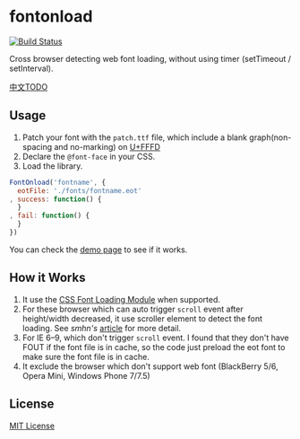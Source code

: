 # fontonload

[![Build Status](https://magnum.travis-ci.com/houkanshan/fontonload.svg?token=jqtussTxt3duXbPxyhA7&branch=master)](https://magnum.travis-ci.com/houkanshan/fontonload)

Cross browser detecting web font loading, without using timer (setTimeout / setInterval).


[中文TODO](http://houkanshan.github.io/)

## Usage

1. Patch your font with the `patch.ttf` file,
  which include a blank graph(non-spacing and no-marking)
  on [U+FFFD](http://www.fileformat.info/info/unicode/char/fffd/index.htm)
2. Declare the `@font-face` in your CSS.
3. Load the library.

```javascript
FontOnload('fontname', {
  eotFile: './fonts/fontname.eot'
, success: function() {
  }
, fail: function() {
  }
})
```

You can check the [demo page](http://houkanshan.github.io/fontonload/demo)
to see if it works.

## How it Works

1. It use the [CSS Font Loading Module](http://dev.w3.org/csswg/css-font-loading/)
when supported.
2. For these browser which can auto trigger `scroll` event after height/width decreased,
it use scroller element to detect the font loading.
See *smhn's* [article](http://smnh.me/web-font-loading-detection-without-timers/) for more detail.
3. For IE 6–9, which don't trigger `scroll` event.
I found that they don't have FOUT if the font file is in cache, so the code just preload the eot font
to make sure the font file is in cache.
4. It exclude the browser which don't support web font
(BlackBerry 5/6, Opera Mini, Windows Phone 7/7.5)


## License

[MIT License](http://en.wikipedia.org/wiki/MIT_License)
